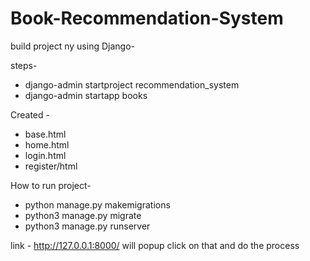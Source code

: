 # Book-Recommendation-System

build project ny using Django-

steps-
- django-admin startproject recommendation_system
- django-admin startapp books

Created - 
- base.html
- home.html
- login.html
- register/html

How to run project-
- python manage.py makemigrations
- python3 manage.py migrate
- python3 manage.py runserver

link - http://127.0.0.1:8000/ will popup
click on that and do the process
